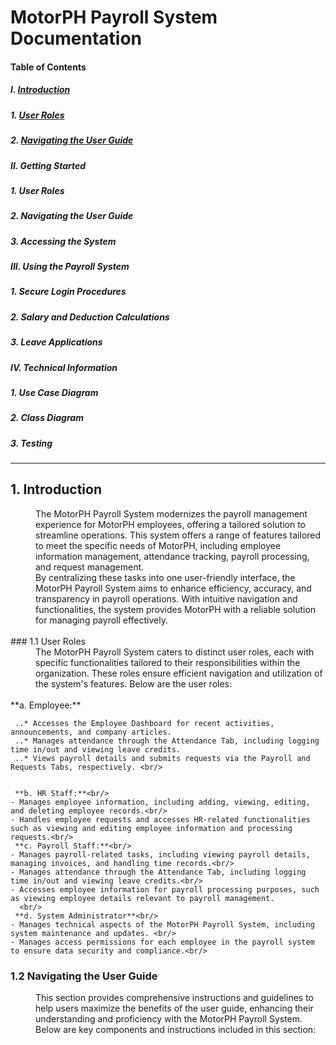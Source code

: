 
# MotorPH Payroll System Documentation 


#### Table of Contents

##### I. [Introduction](https://github.com/iarenal/group2payrollsystem/blob/main/README.md#1-introduction)
##### 1. [User Roles](https://github.com/iarenal/group2payrollsystem/blob/main/README.md#11-user-roles) 
##### 2. [Navigating the User Guide](https://github.com/iarenal/group2payrollsystem/blob/main/README.md#12-navigating-the-user-guide) 
##### II. Getting Started 
##### 1. User Roles
##### 2. Navigating the User Guide
##### 3. Accessing the System 

##### III. Using the Payroll System
##### 1. Secure Login Procedures
##### 2. Salary and Deduction Calculations
##### 3. Leave Applications

##### IV. Technical Information
##### 1. Use Case Diagram
##### 2. Class Diagram
##### 3. Testing
---


## 1. Introduction

<dd> The MotorPH Payroll System modernizes the payroll management experience for MotorPH employees, offering a tailored solution to streamline operations. This system offers a range of features tailored to meet the specific needs of MotorPH, including employee information management, attendance tracking, payroll processing, and request management. </dd> 
 <dd> By centralizing these tasks into one user-friendly interface, the MotorPH Payroll System aims to enhance efficiency, accuracy, and transparency in payroll operations. With intuitive navigation and functionalities, the system provides MotorPH with a reliable solution for managing payroll effectively.</dd><br/>
### 1.1 User Roles<br/>
   <dd> The MotorPH Payroll System caters to distinct user roles, each with specific functionalities tailored to their responsibilities within the organization. These roles ensure efficient navigation and utilization of the system's features. Below are the user roles:</dd><br/>
  **a. Employee:**<br/>
      
     ..* Accesses the Employee Dashboard for recent activities, announcements, and company articles.
     ..* Manages attendance through the Attendance Tab, including logging time in/out and viewing leave credits.
     ..* Views payroll details and submits requests via the Payroll and Requests Tabs, respectively. <br/>

     
     **b. HR Staff:**<br/>
    - Manages employee information, including adding, viewing, editing, and deleting employee records.<br/>
    - Handles employee requests and accesses HR-related functionalities such as viewing and editing employee information and processing requests.<br/>
     **c. Payroll Staff:**<br/>
    - Manages payroll-related tasks, including viewing payroll details, managing invoices, and handling time records.<br/>
    - Manages attendance through the Attendance Tab, including logging time in/out and viewing leave credits.<br/>
    - Accesses employee information for payroll processing purposes, such as viewing employee details relevant to payroll management.
      <br/>
     **d. System Administrator**<br/>
    - Manages technical aspects of the MotorPH Payroll System, including system maintenance and updates. <br/>
    - Manages access permissions for each employee in the payroll system to ensure data security and compliance.<br/>
      
### 1.2 Navigating the User Guide<br/>  
  <dd>This section provides comprehensive instructions and guidelines to help users maximize the benefits of the user guide, enhancing their understanding and proficiency with the MotorPH Payroll System. Below are key components and instructions included in this section:
</dd>





